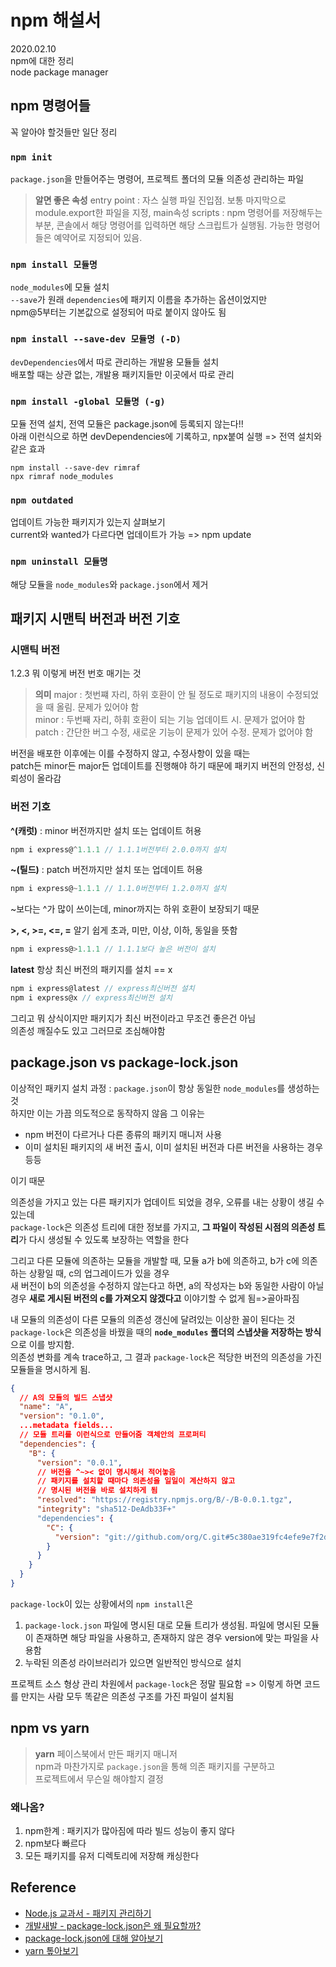 # npm 해설서
2020.02.10  
npm에 대한 정리  
node package manager  

## npm 명령어들
꼭 알아야 할것들만 일단 정리  

### `npm init`
`package.json`을 만들어주는 명령어, 프로젝트 폴더의 모듈 의존성 관리하는 파일  
>**알면 좋은 속성**
entry point : 자스 실행 파일 진입점. 보통 마지막으로 module.export한 파일을 지정, main속성
scripts : npm 명령어를 저장해두는 부분, 콘솔에서 해당 명령어를 입력하면 해당 스크립트가 실행됨. 가능한 명령어들은 예약어로 지정되어 있음.


### `npm install 모듈명`
`node_modules`에 모듈 설치  
`--save`가 원래 `dependencies`에 패키지 이름을 추가하는 옵션이었지만  
npm@5부터는 기본값으로 설정되어 따로 붙이지 않아도 됨  

### `npm install --save-dev 모듈명 (-D)`
`devDependencies`에서 따로 관리하는 개발용 모듈들 설치  
배포할 때는 상관 없는, 개발용 패키지들만 이곳에서 따로 관리  

### `npm install -global 모듈명 (-g)`
모듈 전역 설치, 전역 모듈은 package.json에 등록되지 않는다!!  
아래 이런식으로 하면 devDependencies에 기록하고, npx붙여 실행 => 전역 설치와 같은 효과
```shell
npm install --save-dev rimraf
npx rimraf node_modules
```

### `npm outdated`
업데이트 가능한 패키지가 있는지 살펴보기  
current와 wanted가 다르다면 업데이트가 가능 => npm update

### `npm uninstall 모듈명`
해당 모듈을 `node_modules`와 `package.json`에서 제거

## 패키지 시맨틱 버전과 버전 기호
### 시맨틱 버전
1.2.3 뭐 이렇게 버전 번호 매기는 것  
>**의미**
major : 첫번쨰 자리, 하위 호환이 안 될 정도로 패키지의 내용이 수정되었을 때 올림. 문제가 있어야 함  
minor : 두번째 자리, 하휘 호환이 되는 기능 업데이트 시. 문제가 없어야 함  
patch : 간단한 버그 수정, 새로운 기능이 문제가 있어 수정. 문제가 없어야 함

버전을 배포한 이후에는 이를 수정하지 않고, 수정사항이 있을 때는  
patch든 minor든 major든 업데이트를 진행해야 하기 때문에 패키지 버전의 안정성, 신뢰성이 올라감  

### 버전 기호
**^(캐럿)** : minor 버전까지만 설치 또는 업데이트 허용
```javascript
npm i express@^1.1.1 // 1.1.1버전부터 2.0.0까지 설치
```
**~(틸드)** : patch 버전까지만 설치 또는 업데이트 허용
```javascript
npm i express@~1.1.1 // 1.1.0버전부터 1.2.0까지 설치
```
~보다는 ^가 많이 쓰이는데, minor까지는 하위 호환이 보장되기 때문  

**>, <, >=, <=, =**
알기 쉽게 초과, 미만, 이상, 이하, 동일을 뜻함  
```javascript
npm i express@>1.1.1 // 1.1.1보다 높은 버전이 설치
```

**latest**
항상 최신 버전의 패키지를 설치 == x
```javascript
npm i express@latest // express최신버전 설치
npm i express@x // express최신버전 설치
```
그리고 뭐 상식이지만 패키지가 최신 버전이라고 무조건 좋은건 아님  
의존성 깨질수도 있고 그러므로 조심해야함  

## package.json vs package-lock.json
이상적인 패키지 설치 과정 : `package.json`이 항상 동일한 `node_modules`를 생성하는 것  
하지만 이는 가끔 의도적으로 동작하지 않음 그 이유는  
- npm 버전이 다르거나 다른 종류의 패키지 매니저 사용
- 이미 설치된 패키지의 새 버전 출시, 이미 설치된 버전과 다른 버전을 사용하는 경우 등등

이기 때문  

의존성을 가지고 있는 다른 패키지가 업데이트 되었을 경우, 오류를 내는 상황이 생길 수 있는데  
`package-lock`은 의존성 트리에 대한 정보를 가지고, **그 파일이 작성된 시점의 의존성 트리**가 다시 생성될 수 있도록 보장하는 역할을 한다  

그리고 다른 모듈에 의존하는 모듈을 개발할 때, 모듈 a가 b에 의존하고, b가 c에 의존하는 상황일 때, c의 업그레이드가 있을 경우  
새 버전이 b의 의존성을 수정하지 않는다고 하면, a의 작성자는 b와 동일한 사람이 아닐 경우 **새로 게시된 버전의 c를 가져오지 않겠다고** 이야기할 수 없게 됨=>골아파짐  

내 모듈의 의존성이 다른 모듈의 의존성 갱신에 달려있는 이상한 꼴이 된다는 것  
`package-lock`은 의존성을 바꿨을 때의 **`node_modules` 폴더의 스냅샷을 저장하는 방식**으로 이를 방지함.  
의존성 변화를 계속 trace하고, 그 결과 `package-lock`은 적당한 버전의 의존성을 가진 모듈들을 명시하게 됨.   
```JSON
{
  // A의 모듈의 빌드 스냅샷
  "name": "A",
  "version": "0.1.0",
  ...metadata fields...
  // 모듈 트리를 이런식으로 만들어줌 객체안의 프로퍼티
  "dependencies": {
    "B": {
      "version": "0.0.1",
      // 버전을 ^~>< 없이 명시해서 적어놓음
      // 패키지를 설치할 때마다 의존성을 일일이 계산하지 않고
      // 명시된 버전을 바로 설치하게 됨
      "resolved": "https://registry.npmjs.org/B/-/B-0.0.1.tgz",
      "integrity": "sha512-DeAdb33F+"
      "dependencies": {
        "C": {
          "version": "git://github.com/org/C.git#5c380ae319fc4efe9e7f2d9c78b0faa588fd99b4"
        }
      }
    }
  }
}
```
`package-lock`이 있는 상황에서의 `npm install`은  
1. `package-lock.json` 파일에 명시된 대로 모듈 트리가 생성됨. 파일에 명시된 모듈이 존재하면 해당 파일을 사용하고, 존재하지 않은 경우 version에 맞는 파일을 사용함
2. 누락된 의존성 라이브러리가 있으면 일반적인 방식으로 설치  

프로젝트 소스 형상 관리 차원에서 `package-lock`은 정말 필요함 => 이렇게 하면 코드를 만지는 사람 모두 똑같은 의존성 구조를 가진 파일이 설치됨

## npm vs yarn
>**yarn**
페이스북에서 만든 패키지 매니저  
npm과 마찬가지로 `package.json`을 통해 의존 패키지를 구분하고  
프로젝트에서 무슨일 해야할지 결정

### 왜나옴?
1. npm한계 : 패키지가 많아짐에 따라 빌드 성능이 좋지 않다
2. npm보다 빠르다
3. 모든 패키지를 유저 디렉토리에 저장해 캐싱한다

## Reference
- [Node.js 교과서 - 패키지 관리하기]()
- [개발새발 - package-lock.json은 왜 필요할까?](https://hyunjun19.github.io/2018/03/23/package-lock-why-need/)
- [package-lock.json에 대해 알아보기](https://medium.com/@trustyoo86/package-lock-json%EC%97%90-%EB%8C%80%ED%95%B4-%EC%95%8C%EC%95%84%EB%B3%B4%EA%B8%B0-57ba51bdc365)
- [yarn 톺아보기](https://www.holaxprogramming.com/2017/12/21/node-yarn-tutorials/)